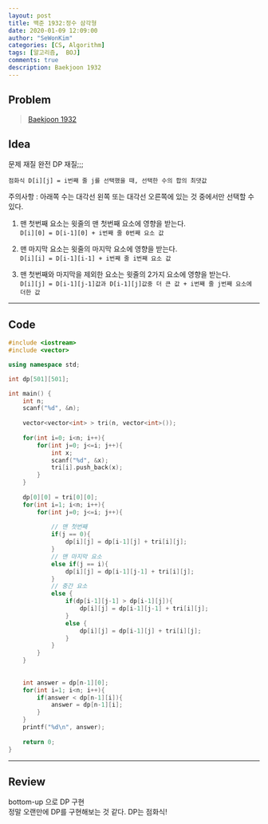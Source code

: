 ```yaml
---
layout: post
title: 백준 1932:정수 삼각형
date: 2020-01-09 12:09:00
author: "SeWonKim"
categories: [CS, Algorithm]
tags: [알고리즘,  BOJ]
comments: true
description: Baekjoon 1932
---
```


## Problem

> [Baekjoon 1932](https://www.acmicpc.net/problem/1932)


## Idea

문제 재질 완전 DP 재질;;;

`점화식 D[i][j] = i번째 줄 j를 선택했을 때, 선택한 수의 합의 최댓값`

주의사항 : 아래쪽 수는 대각선 왼쪽 또는 대각선 오른쪽에 있는 것 중에서만 선택할 수 있다.

1. 맨 첫번째 요소는 윗줄의 맨 첫번째 요소에 영향을 받는다.     
`D[i][0] = D[i-1][0] + i번째 줄 0번째 요소 값`

2. 맨 마지막 요소는 윗줄의 마지막 요소에 영향을 받는다.       
`D[i][i] = D[i-1][i-1] + i번째 줄 i번째 요소 값`

3. 맨 첫번째와 마지막을 제외한 요소는 윗줄의 2가지 요소에 영향을 받는다.     
`D[i][j] = D[i-1][j-1]값과 D[i-1][j]값중 더 큰 값 + i번째 줄 j번째 요소에 더한 값`

---

## Code
```cpp
#include <iostream>
#include <vector>

using namespace std;

int dp[501][501];

int main() {
	int n;
	scanf("%d", &n);
	
	vector<vector<int> > tri(n, vector<int>());
	
	for(int i=0; i<n; i++){
		for(int j=0; j<=i; j++){
			int x;
			scanf("%d", &x);
			tri[i].push_back(x);
		}
	}
	
	dp[0][0] = tri[0][0];
	for(int i=1; i<n; i++){
		for(int j=0; j<=i; j++){
			
			// 맨 첫번째 
			if(j == 0){
				dp[i][j] = dp[i-1][j] + tri[i][j];
			}
			// 맨 마지막 요소
			else if(j == i){
				dp[i][j] = dp[i-1][j-1] + tri[i][j];
			}
			// 중간 요소 
			else {
				if(dp[i-1][j-1] > dp[i-1][j]){
					dp[i][j] = dp[i-1][j-1] + tri[i][j];
				}
				else {
					dp[i][j] = dp[i-1][j] + tri[i][j];
				}
			}
		}
	}
	
	
	int answer = dp[n-1][0];
	for(int i=1; i<n; i++){
		if(answer < dp[n-1][i]){
			answer = dp[n-1][i];
		} 
	}
	printf("%d\n", answer);
	
	return 0;
}
```
---

## Review

bottom-up 으로 DP 구현      
정말 오랜만에 DP를 구현해보는 것 같다. DP는 점화식!
